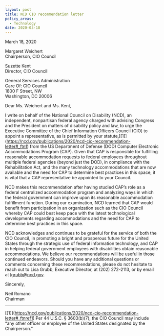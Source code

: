 ```yaml
---
layout: post
title: NCD CIO recommendation letter
policy_areas:
  - Technology
date: 2020-03-18
---
```

M﻿arch 18, 2020

Margaret Weichert\
Chairperson, CIO Council

Suzette Kent\
Director, CIO Council

General Services Administration\
Care Of: CIO Council\
1800 F Street, NW\
Washington, DC 20006 

Dear Ms. Weichert and Ms. Kent,

I write on behalf of the National Council on Disability (NCD), an independent, nonpartisan federal agency charged with advising Congress and the President on matters of disability policy and law, to urge the Executive Committee of the Chief Information Officers Council (CIO) to appoint a representative, as is permitted by your statute,\[[1]](https://ncd.gov/publications/2020/ncd-cio-recommendation-letter#_ftn1) from the US Department of Defense (DOD) Computer Electronic Accommodations Program (CAP). Given that CAP is responsible for fulfilling reasonable accommodation requests to federal employees throughout multiple federal agencies (beyond just the DOD), in compliance with the Rehabilitation Act, and the many technology accommodations that are now available and the need for CAP to determine best practices in this space, it is vital that a CAP representative be appointed to your Council.

NCD makes this recommendation after having studied CAP’s role as a federal centralized accommodation program and analyzing ways in which the federal government can improve upon its reasonable accommodation fulfillment function. During our examination, NCD learned that CAP would benefit from participation in an organization such as the CIO Council whereby CAP could best keep pace with the latest technological developments regarding accommodations and the need for CAP to determine best practices in this space.

NCD acknowledges and continues to be grateful for the service of both the CIO Council, in promoting a bright and prosperous future for the United States through the strategic use of federal information technology, and CAP in helping federal government employees with disabilities obtain reasonable accommodations. We believe our recommendations will be useful in those continued endeavors. Should you have any additional questions or comments concerning these recommendations, please do not hesitate to reach out to Lisa Grubb, Executive Director, at (202) 272-2113, or by email at [lgrubb@ncd.gov](mailto:lgrubb@ncd.gov).

Sincerely,

Neil Romano\
Chairman

- - -

\[[1]](https://ncd.gov/publications/2020/ncd-cio-recommendation-letter#_ftnref1) Per 44 U.S.C. § 3603(b)(7), the CIO Council may include “any other officer or employee of the United States designated by the Chairperson.”